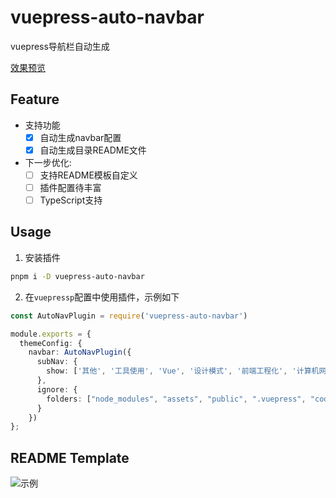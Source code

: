 # vuepress-auto-navbar

vuepress导航栏自动生成

[效果预览](https://www.merlin218.top)

## Feature

- 支持功能
    - [x] 自动生成navbar配置
    - [x] 自动生成目录README文件

- 下一步优化:
   - [ ] 支持README模板自定义
   - [ ] 插件配置待丰富
   - [ ] TypeScript支持

## Usage

1. 安装插件

```bash
pnpm i -D vuepress-auto-navbar
```

2. 在`vuepressp`配置中使用插件，示例如下

```ts
const AutoNavPlugin = require('vuepress-auto-navbar')

module.exports = {
  themeConfig: {
    navbar: AutoNavPlugin({
      subNav: {
        show: ['其他', '工具使用', 'Vue', '设计模式', '前端工程化', '计算机网络']
      },
      ignore: {
        folders: ["node_modules", "assets", "public", ".vuepress", "code", ".obsidian", "utils"], // 需要排除的一些目录
      }
    })
};
```

## README Template

![示例](https://cdn.jsdelivr.net/gh/Merlin218/image-storage@master/picX/image.1mrpn3vwas8w.jpg)
